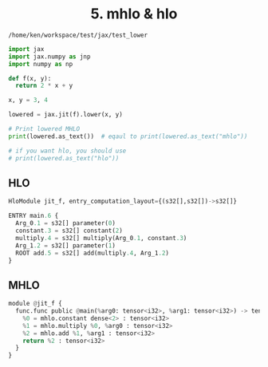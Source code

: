 <h1 align="center">5. mhlo & hlo</h1>






`/home/ken/workspace/test/jax/test_lower`

```python
import jax
import jax.numpy as jnp
import numpy as np

def f(x, y): 
  return 2 * x + y

x, y = 3, 4

lowered = jax.jit(f).lower(x, y)

# Print lowered MHLO
print(lowered.as_text())  # eqaul to print(lowered.as_text("mhlo"))

# if you want hlo, you should use
# print(lowered.as_text("hlo")) 

```





## HLO

```python
HloModule jit_f, entry_computation_layout={(s32[],s32[])->s32[]}

ENTRY main.6 {
  Arg_0.1 = s32[] parameter(0)
  constant.3 = s32[] constant(2)
  multiply.4 = s32[] multiply(Arg_0.1, constant.3)
  Arg_1.2 = s32[] parameter(1)
  ROOT add.5 = s32[] add(multiply.4, Arg_1.2)
}

```





## MHLO

```python
module @jit_f {
  func.func public @main(%arg0: tensor<i32>, %arg1: tensor<i32>) -> tensor<i32> {
    %0 = mhlo.constant dense<2> : tensor<i32>
    %1 = mhlo.multiply %0, %arg0 : tensor<i32>
    %2 = mhlo.add %1, %arg1 : tensor<i32>
    return %2 : tensor<i32>
  }
}

```




